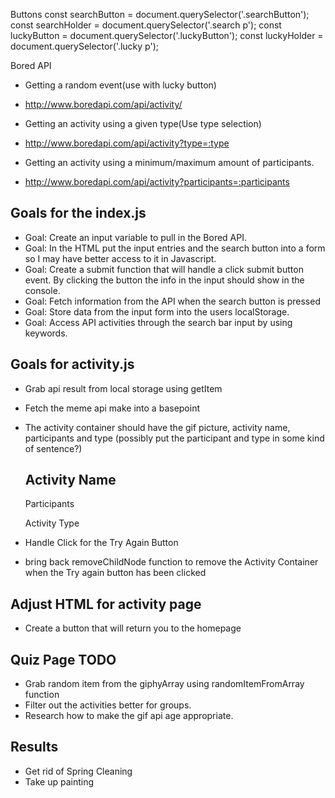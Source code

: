 Buttons 
const searchButton = document.querySelector('.searchButton');
const searchHolder = document.querySelector('.search p');
const luckyButton = document.querySelector('.luckyButton');
const luckyHolder = document.querySelector('.lucky p');

Bored API
- Getting a random event(use with lucky button)
- http://www.boredapi.com/api/activity/

- Getting an activity using a given type(Use type selection)
- http://www.boredapi.com/api/activity?type=:type

- Getting an activity using a minimum/maximum amount of participants. 
- http://www.boredapi.com/api/activity?participants=:participants


## Goals for the index.js

- Goal: Create an input variable to pull in the Bored API.
- Goal: In the HTML put the input entries and the search button into a form so I may have better access to it in Javascript.
- Goal: Create a submit function that will handle a click submit button event. By clicking the button the info in the input should show in the console. 
- Goal: Fetch information from the API when the search button is pressed
- Goal: Store data from the input form into the users localStorage. 
- Goal: Access API activities through the search bar input by using keywords.

## Goals for activity.js
- Grab api result from local storage using getItem
- Fetch the meme api make into a basepoint
- The activity container should have the gif picture, activity name, participants and type
    (possibly put the participant and type in some kind of sentence?)
    <div>
    <h2>Activity Name</h2>
    <p>Participants</p>
    <p>Activity Type</p>

- Handle Click for the Try Again Button
- bring back removeChildNode function to remove the Activity Container when the Try again button has been clicked
## Adjust HTML for activity page
- Create a button that will return you to the homepage


## Quiz Page TODO
- Grab random item from the giphyArray using randomItemFromArray function
- Filter out the activities better for groups. 
- Research how to make the gif api age appropriate. 

## Results
- Get rid of Spring Cleaning
- Take up painting